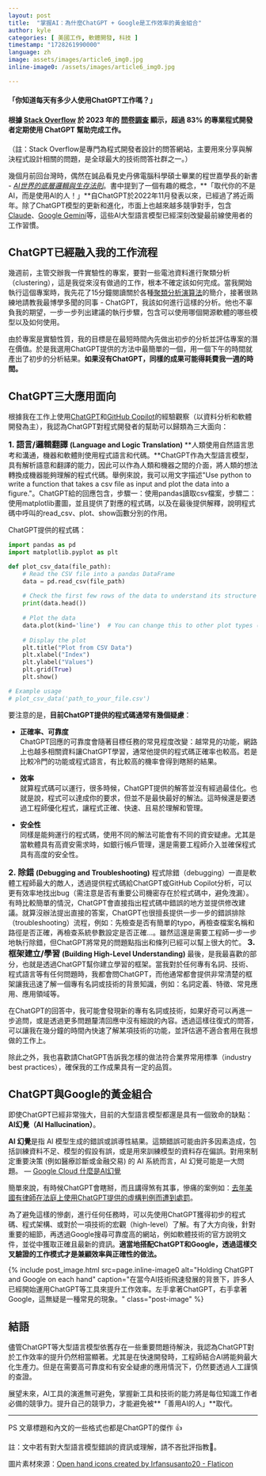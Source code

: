 ```yaml
---
layout: post
title:  "掌握AI：為什麼ChatGPT + Google是工作效率的黃金組合"
author: kyle
categories: [ 美國工作, 軟體開發, 科技 ]
timestamp: "1728261990000"
language: zh
image: assets/images/article6_img0.jpg
inline-image0: /assets/images/article6_img0.jpg

---
```


<h4>「你知道每天有多少人使用ChatGPT工作嗎？」</h4>

<h4>根據 <a href="https://stackoverflow.com/">Stack Overflow</a> 於 2023 年的 <a href="https://survey.stackoverflow.co/2023/#most-popular-technologies-ai-search-prof">問卷調查</a> 顯示，超過 83% 的專業程式開發者定期使用 ChatGPT 幫助完成工作。</h4>


（註：Stack Overflow是專門為程式開發者設計的問答網站，主要用來分享與解決程式設計相關的問題，是全球最大的技術問答社群之一。）

幾個月前回台灣時，偶然在誠品看見史丹佛電腦科學碩士畢業的程世嘉學長的新書 - *[AI世界的底層邏輯與生存法則](https://www.gvm.com.tw/article/112580)*。書中提到了一個有趣的概念，**「取代你的不是AI，而是使用AI的人！」**自ChatGPT於2022年11月發表以來，已經過了將近兩年。除了ChatGPT模型的更新和進化，市面上也越來越多競爭對手，包含[Claude](https://claude.ai/)、[Google Gemini](https://gemini.google.com/)等，這些AI大型語言模型已經深刻改變最前線使用者的工作習慣。

## ChatGPT已經融入我的工作流程
幾週前，主管交辦我一件實驗性的專案，要對一些電池資料進行聚類分析（clustering），這是我從來沒有做過的工作，根本不確定該如何完成。當我開始執行這個專案時，我先花了15分鐘閱讀關於各種[聚類分析演算法](https://scikit-learn.org/stable/modules/clustering.html)的簡介，接著很熟練地請教我最博學多聞的同事 - ChatGPT，我該如何進行這樣的分析。他也不辜負我的期望，一步一步列出建議的執行步驟，包含可以使用哪個開源軟體的哪些模型以及如何使用。

由於專案是實驗性質，我的目標是在最短時間內先做出初步的分析並評估專案的潛在價值。於是我選用ChatGPT提供的方法中最簡單的一個，用一個下午的時間就產出了初步的分析結果。**如果沒有ChatGPT，同樣的成果可能得耗費我一週的時間。**

## ChatGPT三大應用面向
根據我在工作上使用[ChatGPT](https://chatgpt.com/)和[GitHub Copilot](https://github.com/features/copilot)的經驗觀察（以資料分析和軟體開發為主），我認為ChatGPT對程式開發者的幫助可以歸類為三大面向：

<h3 style="display:inline;">1. 語言/邏輯翻譯</h3> <h4 style="display:inline;">(Language and Logic Translation)</h4> 
**人類使用自然語言思考和溝通，機器和軟體則使用程式語言和代碼。**ChatGPT作為大型語言模型，具有解析語意和翻譯的能力，因此可以作為人類和機器之間的介面，將人類的想法轉換成機器能夠理解的程式代碼。舉例來說，我可以用文字描述"Use python to write a function that takes a csv file as input and plot the data into a figure."。ChatGPT給的回應包含，步驟一：使用pandas讀取csv檔案，步驟二：使用matplotlib畫圖，並且提供了對應的程式碼，以及在最後提供解釋，說明程式碼中呼叫的read_csv、plot、show函數分別的作用。

ChatGPT提供的程式碼：
```python
import pandas as pd
import matplotlib.pyplot as plt

def plot_csv_data(file_path):
    # Read the CSV file into a pandas DataFrame
    data = pd.read_csv(file_path)
    
    # Check the first few rows of the data to understand its structure
    print(data.head())
    
    # Plot the data
    data.plot(kind='line')  # You can change this to other plot types (e.g., 'bar', 'scatter')
    
    # Display the plot
    plt.title("Plot from CSV Data")
    plt.xlabel("Index")
    plt.ylabel("Values")
    plt.grid(True)
    plt.show()

# Example usage
# plot_csv_data('path_to_your_file.csv')
```

要注意的是，**目前ChatGPT提供的程式碼通常有幾個疑慮**：
- **正確率、可靠度**  
ChatGPT回應的可靠度會隨著目標任務的常見程度改變：越常見的功能，網路上也越多相關資料讓ChatGPT學習，通常他提供的程式碼正確率也較高。若是比較冷門的功能或程式語言，有比較高的機率會得到瞎掰的結果。

- **效率**  
就算程式碼可以運行，很多時候，ChatGPT提供的解答並沒有經過最佳化。也就是說，程式可以達成你的要求，但並不是最快最好的解法。這時候還是要透過工程師優化程式，讓程式正確、快速、且易於理解和管理。

- **安全性**  
同樣是能夠運行的程式碼，使用不同的解法可能會有不同的資安疑慮。尤其是當軟體具有高資安需求時，如銀行帳戶管理，還是需要工程師介入並確保程式具有高度的安全性。


<h3 style="display:inline;">2. 除錯</h3> <h4 style="display:inline;">(Debugging and Troubleshooting)</h4> 
程式除錯（debugging）一直是軟體工程師最大的敵人，透過提供程式碼給ChatGPT或GitHub Copilot分析，可以更有效率地找出bug（需注意是否有重要公司機密存在於程式碼中，避免洩漏）。有時比較簡單的情況，ChatGPT會直接指出程式碼中錯誤的地方並提供修改建議。就算沒辦法提出直接的答案，ChatGPT也很擅長提供一步一步的錯誤排除（troubleshooting）流程，例如：先檢查是否有簡單的typo，再檢查檔案名稱和路徑是否正確，再檢查系統參數設定是否正確...。雖然這還是需要工程師一步一步地執行除錯，但ChatGPT將常見的問題點指出和條列已經可以幫上很大的忙。

<h3 style="display:inline;">3. 框架建立/學習</h3> <h4 style="display:inline;">(Building High-Level Understanding)</h4> 
最後，是我最喜歡的部分，也就是透過ChatGPT幫你建立學習的框架。當我對於任何專有名詞、技術、程式語言等有任何問題時，我都會問ChatGPT，而他通常都會提供非常清楚的框架讓我迅速了解一個專有名詞或技術的背景知識，例如：名詞定義、特徵、常見應用、應用領域等。

在ChatGPT的回答中，我可能會發現新的專有名詞或技術，如果好奇可以再進一步追問，或是透過更多問題釐清回應中沒有細說的內容。透過這樣往復式的問答，可以讓我在幾分鐘的時間內快速了解某項技術的功能，並評估適不適合套用在我想做的工作上。

除此之外，我也喜歡請ChatGPT告訴我怎樣的做法符合業界常用標準（industry best practices），確保我的工作成果具有一定的品質。


## ChatGPT與Google的黃金組合
即使ChatGPT已經非常強大，目前的大型語言模型都還是具有一個致命的缺點：**AI幻覺（AI Hallucination）**。

**AI 幻覺**是指 AI 模型生成的錯誤或誤導性結果。這類錯誤可能由許多因素造成，包括訓練資料不足、模型的假設有誤，或是用來訓練模型的資料存在偏誤。對用來制定重要決策 (例如醫療診斷或金融交易) 的 AI 系統而言，AI 幻覺可能是一大問題。 — [Google Cloud 什麼是AI幻覺](https://cloud.google.com/discover/what-are-ai-hallucinations?hl=zh-TW)


簡單來說，有時候ChatGPT會瞎掰，而且講得煞有其事，慘痛的案例如：[去年美國有律師在法庭上使用ChatGPT提供的虛構判例而遭到處罰](https://www.reuters.com/legal/new-york-lawyers-sanctioned-using-fake-chatgpt-cases-legal-brief-2023-06-22/)。

為了避免這樣的慘劇，進行任何任務時，可以先使用ChatGPT獲得初步的程式碼、程式架構、或對於一項技術的宏觀（high-level）了解。有了大方向後，針對重要的細節，再透過Google搜尋可靠度高的網站，例如軟體技術的官方說明文件，並從中獲取正確且最新的資訊。**適當地搭配ChatGPT和Google，透過這樣交叉驗證的工作模式才是兼顧效率與正確性的做法。**

{% include post_image.html src=page.inline-image0 alt="Holding ChatGPT and Google on each hand" caption="在當今AI技術飛速發展的背景下，許多人已經開始運用ChatGPT等工具來提升工作效率。左手拿著ChatGPT，右手拿著Google，這無疑是一種常見的現象。" class="post-image" %}

## 結語
儘管ChatGPT等大型語言模型依舊存在一些重要問題待解決，我認為ChatGPT對於工作效率的提升仍然相當顯著。尤其是在快速開發時，工程師結合AI將能夠最大化生產力。但是在需要高可靠度和有安全疑慮的應用情況下，仍然要透過人工謹慎的查證。

展望未來，AI工具的演進無可避免，掌握新工具和技術的能力將是每位知識工作者必備的競爭力。提升自己的競爭力，才能避免被**「善用AI的人」**取代。

<Hr>

PS 文章標題和內文的一些格式也都是ChatGPT的傑作 👍

註：文中若有對大型語言模型錯誤的資訊或理解，請不吝批評指教🙂。

圖片素材來源：<a href="https://www.flaticon.com/free-icons/open-hand" title="open hand icons">Open hand icons created by Irfansusanto20 - Flaticon</a>